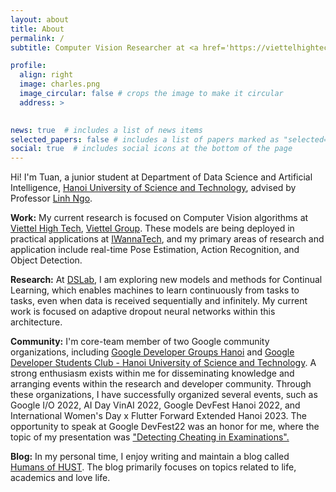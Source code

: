 ```yaml
---
layout: about
title: About
permalink: /
subtitle: Computer Vision Researcher at <a href='https://viettelhightech.vn'>Viettel High Tech</a>

profile:
  align: right
  image: charles.png
  image_circular: false # crops the image to make it circular
  address: >
   

news: true  # includes a list of news items
selected_papers: false # includes a list of papers marked as "selected={true}"
social: true  # includes social icons at the bottom of the page
---
```

Hi! I'm Tuan, a junior student at Department of Data Science and Artificial Intelligence, [Hanoi University of Science and Technology](https://hust.edu.vn), advised by Professor <a href='https://users.soict.hust.edu.vn/linhnv/'>Linh Ngo</a>.

**Work:** My current research is focused on Computer Vision algorithms at [Viettel High Tech](https://viettelhightech.vn), [Viettel Group](https://viettel.com.vn/en/). These models are being deployed in practical applications at [IWannaTech](https://www.facebook.com/iwannatech), and my primary areas of research and application include real-time Pose Estimation, Action Recognition, and Object Detection.

**Research:** At [DSLab](https://bkai.ai/research/machine-learning/), I am exploring new models and methods for Continual Learning, which enables machines to learn continuously from tasks to tasks, even when data is received sequentially and infinitely. My current work is focused on adaptive dropout neural networks within this architecture.

**Community:** I'm core-team member of two Google community organizations, including [Google Developer Groups Hanoi](https://gdg.community.dev/gdg-ha-noi/) and [Google Developer Students Club - Hanoi University of Science and Technology](https://gdsc.community.dev/hanoi-university-of-science-technology-hust/). A strong enthusiasm exists within me for disseminating knowledge and arranging events within the research and developer community. Through these organizations, I have successfully organized several events, such as Google I/O 2022, AI Day VinAI 2022, Google DevFest Hanoi 2022, and International Women's Day x Flutter Forward Extended Hanoi 2023. The opportunity to speak at Google DevFest22 was an honor for me, where the topic of my presentation was ["Detecting Cheating in Examinations".](https://www.facebook.com/GDGhanoi/photos/a.295913770557546/2473122272836674/)

**Blog:** In my personal time, I enjoy writing and maintain a blog called [Humans of HUST](https://www.facebook.com/pageofhumanshust). The blog primarily focuses on topics related to life, academics and love life.
